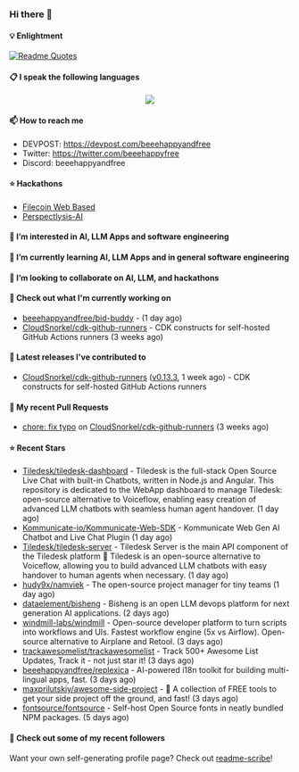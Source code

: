 ### Hi there 👋

#### 💡 Enlightment
[![Readme Quotes](https://quotes-github-readme.vercel.app/api?type=horizontal&theme=nord)](https://github.com/piyushsuthar/github-readme-quotes)

#### 📋 I speak the following languages

<p align="center">
  <a href="https://skillicons.dev">
    <img src="https://skillicons.dev/icons?i=git,kubernetes,docker,c,vim,terraform,python,typescript,java" />
  </a>
</p>


#### 📫 How to reach me
- DEVPOST: https://devpost.com/beeehappyandfree
- Twitter: https://twitter.com/beeehappyfree
- Discord: beeehappyandfree

#### ⭐️ Hackathons
- [Filecoin Web Based](https://devpost.com/software/youtube-dl-dweb)
- [Perspectlysis-AI](https://perspectlysis-ai.vercel.app)

#### 👀 I’m interested in AI, LLM Apps and software engineering

#### 🌱 I’m currently learning AI, LLM Apps and in general software engineering

#### 💞️ I’m looking to collaborate on AI, LLM, and hackathons

#### 👷 Check out what I'm currently working on

- [beeehappyandfree/bid-buddy](https://github.com/beeehappyandfree/bid-buddy) -  (1 day ago)
- [CloudSnorkel/cdk-github-runners](https://github.com/CloudSnorkel/cdk-github-runners) - CDK constructs for self-hosted GitHub Actions runners (3 weeks ago)

#### 🔭 Latest releases I've contributed to

- [CloudSnorkel/cdk-github-runners](https://github.com/CloudSnorkel/cdk-github-runners) ([v0.13.3](https://github.com/CloudSnorkel/cdk-github-runners/releases/tag/v0.13.3), 1 week ago) - CDK constructs for self-hosted GitHub Actions runners

#### 🔨 My recent Pull Requests

- [chore: fix typo](https://github.com/CloudSnorkel/cdk-github-runners/pull/542) on [CloudSnorkel/cdk-github-runners](https://github.com/CloudSnorkel/cdk-github-runners) (3 weeks ago)

#### ⭐ Recent Stars

- [Tiledesk/tiledesk-dashboard](https://github.com/Tiledesk/tiledesk-dashboard) - Tiledesk is the full-stack Open Source Live Chat with built-in Chatbots, written in Node.js and Angular. This repository is dedicated to the WebApp dashboard to manage Tiledesk: open-source alternative to Voiceflow, enabling easy creation of advanced LLM chatbots with seamless human agent handover. (1 day ago)
- [Kommunicate-io/Kommunicate-Web-SDK](https://github.com/Kommunicate-io/Kommunicate-Web-SDK) - Kommunicate Web Gen AI Chatbot and Live Chat Plugin (1 day ago)
- [Tiledesk/tiledesk-server](https://github.com/Tiledesk/tiledesk-server) - Tiledesk Server is the main API component of the Tiledesk platform 🚀 Tiledesk is an open-source alternative to Voiceflow, allowing you to build advanced LLM chatbots with easy handover to human agents when necessary. (1 day ago)
- [hudy9x/namviek](https://github.com/hudy9x/namviek) - The open-source project manager for tiny teams (1 day ago)
- [dataelement/bisheng](https://github.com/dataelement/bisheng) - Bisheng is an open LLM devops platform for next generation AI applications. (2 days ago)
- [windmill-labs/windmill](https://github.com/windmill-labs/windmill) - Open-source developer platform to turn scripts into workflows and UIs. Fastest workflow engine (5x vs Airflow). Open-source alternative to Airplane and Retool. (3 days ago)
- [trackawesomelist/trackawesomelist](https://github.com/trackawesomelist/trackawesomelist) - Track 500&#43; Awesome List Updates, Track it - not just star it! (3 days ago)
- [beeehappyandfree/replexica](https://github.com/beeehappyandfree/replexica) - AI-powered i18n toolkit for building multi-lingual apps, fast. (3 days ago)
- [maxprilutskiy/awesome-side-project](https://github.com/maxprilutskiy/awesome-side-project) - 🔖 A collection of FREE tools to get your side project off the ground, and fast! (3 days ago)
- [fontsource/fontsource](https://github.com/fontsource/fontsource) - Self-host Open Source fonts in neatly bundled NPM packages. (5 days ago)

#### 👯 Check out some of my recent followers


Want your own self-generating profile page? Check out [readme-scribe](https://github.com/muesli/readme-scribe)!
